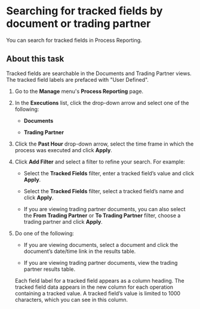 # Searching for tracked fields by document or trading partner

<head>
  <meta name="guidename" content="Integration"/>
  <meta name="context" content="GUID-a2e13529-1c02-4cdb-aeb9-b43f16feb47a"/>
</head>


You can search for tracked fields in Process Reporting.

## About this task

Tracked fields are searchable in the Documents and Trading Partner views. The tracked field labels are prefaced with "User Defined".

1.  Go to the **Manage** menu's **Process Reporting** page.

2.  In the **Executions** list, click the drop-down arrow and select one of the following:

    -   **Documents**

    -   **Trading Partner**

3.  Click the **Past Hour** drop-down arrow, select the time frame in which the process was executed and click **Apply**.

4.  Click **Add Filter** and select a filter to refine your search. For example:

    -   Select the **Tracked Fields** filter, enter a tracked field’s value and click **Apply**.

    -   Select the **Tracked Fields** filter, select a tracked field’s name and click **Apply**.

    -   If you are viewing trading partner documents, you can also select the **From Trading Partner** or **To Trading Partner** filter, choose a trading partner and click **Apply**.

5.  Do one of the following:

    -   If you are viewing documents, select a document and click the document’s date/time link in the results table.

    -   If you are viewing trading partner documents, view the trading partner results table.

    Each field label for a tracked field appears as a column heading. The tracked field data appears in the new column for each operation containing a tracked value. A tracked field’s value is limited to 1000 characters, which you can see in this column.